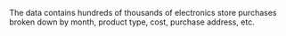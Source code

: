 The data contains hundreds of thousands of electronics store purchases broken down by month, product type, cost, purchase address, etc.
